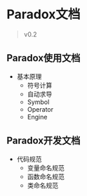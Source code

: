 # Paradox文档

> v0.2

## Paradox使用文档

* 基本原理
    * 符号计算
    * 自动求导
    * Symbol
    * Operator
    * Engine

## Paradox开发文档

* 代码规范
    * 变量命名规范
    * 函数命名规范
    * 类命名规范
